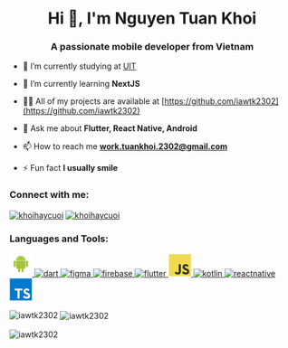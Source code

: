 <h1 align="center">Hi 👋, I'm Nguyen Tuan Khoi</h1>
<h3 align="center">A passionate mobile developer from Vietnam</h3>

- 🔭 I’m currently studying at [UIT](https://www.uit.edu.vn/)

- 🌱 I’m currently learning **NextJS**

- 👨‍💻 All of my projects are available at [https://github.com/iawtk2302](https://github.com/iawtk2302)

- 💬 Ask me about **Flutter, React Native, Android**

- 📫 How to reach me **work.tuankhoi.2302@gmail.com**

- ⚡ Fun fact **I usually smile**

<h3 align="left">Connect with me:</h3>
<p align="left">
<a href="https://linkedin.com/in/khoihaycuoi" target="blank"><img align="center" src="https://raw.githubusercontent.com/rahuldkjain/github-profile-readme-generator/master/src/images/icons/Social/linked-in-alt.svg" alt="khoihaycuoi" height="30" width="40" /></a>
<a href="https://fb.com/khoihaycuoi" target="blank"><img align="center" src="https://raw.githubusercontent.com/rahuldkjain/github-profile-readme-generator/master/src/images/icons/Social/facebook.svg" alt="khoihaycuoi" height="30" width="40" /></a>
</p>

<h3 align="left">Languages and Tools:</h3>
<p align="left"> <a href="https://developer.android.com" target="_blank" rel="noreferrer"> <img src="https://raw.githubusercontent.com/devicons/devicon/master/icons/android/android-original-wordmark.svg" alt="android" width="40" height="40"/> </a> <a href="https://dart.dev" target="_blank" rel="noreferrer"> <img src="https://www.vectorlogo.zone/logos/dartlang/dartlang-icon.svg" alt="dart" width="40" height="40"/> </a> <a href="https://www.figma.com/" target="_blank" rel="noreferrer"> <img src="https://www.vectorlogo.zone/logos/figma/figma-icon.svg" alt="figma" width="40" height="40"/> </a> <a href="https://firebase.google.com/" target="_blank" rel="noreferrer"> <img src="https://www.vectorlogo.zone/logos/firebase/firebase-icon.svg" alt="firebase" width="40" height="40"/> </a> <a href="https://flutter.dev" target="_blank" rel="noreferrer"> <img src="https://www.vectorlogo.zone/logos/flutterio/flutterio-icon.svg" alt="flutter" width="40" height="40"/> </a> <a href="https://developer.mozilla.org/en-US/docs/Web/JavaScript" target="_blank" rel="noreferrer"> <img src="https://raw.githubusercontent.com/devicons/devicon/master/icons/javascript/javascript-original.svg" alt="javascript" width="40" height="40"/> </a> <a href="https://kotlinlang.org" target="_blank" rel="noreferrer"> <img src="https://www.vectorlogo.zone/logos/kotlinlang/kotlinlang-icon.svg" alt="kotlin" width="40" height="40"/> </a> <a href="https://reactnative.dev/" target="_blank" rel="noreferrer"> <img src="https://reactnative.dev/img/header_logo.svg" alt="reactnative" width="40" height="40"/> </a> <a href="https://www.typescriptlang.org/" target="_blank" rel="noreferrer"> <img src="https://raw.githubusercontent.com/devicons/devicon/master/icons/typescript/typescript-original.svg" alt="typescript" width="40" height="40"/> </a> </p>

<p><img align="left" src="https://github-readme-stats.vercel.app/api/top-langs?username=iawtk2302&show_icons=true&locale=en&layout=compact" alt="iawtk2302" /></p>

<p>&nbsp;<img align="center" src="https://github-readme-stats.vercel.app/api?username=iawtk2302&show_icons=true&locale=en" alt="iawtk2302" /></p>

<p><img align="center" src="https://github-readme-streak-stats.herokuapp.com/?user=iawtk2302&" alt="iawtk2302" /></p>
